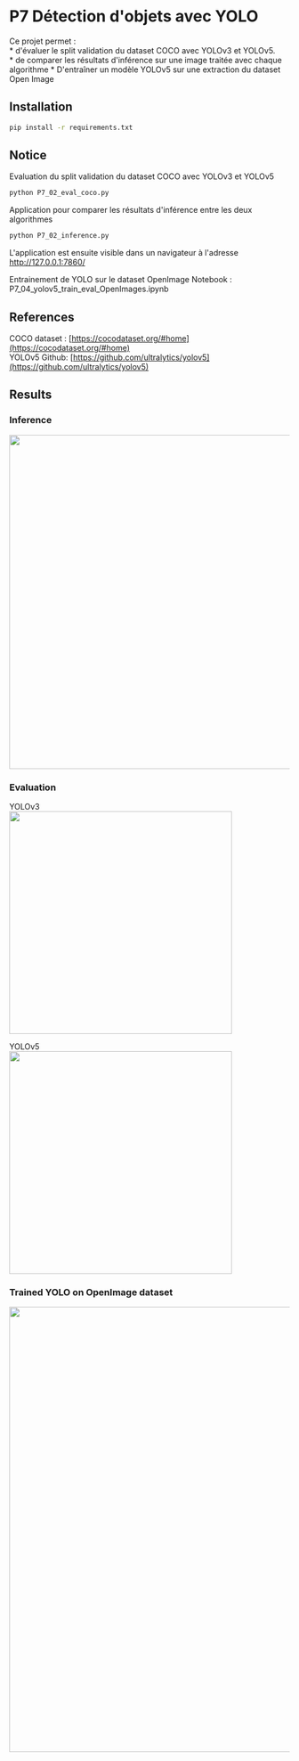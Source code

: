 # P7 Détection d'objets avec YOLO

Ce projet permet :  
    * d'évaluer le split validation du dataset COCO avec YOLOv3 et YOLOv5.  
    * de comparer les résultats d'inférence sur une image traitée avec chaque algorithme
    * D'entraîner un modèle YOLOv5 sur une extraction du dataset Open Image

## Installation

```bash
pip install -r requirements.txt
```

## Notice

Evaluation du split validation du dataset COCO avec YOLOv3 et YOLOv5

```bash
python P7_02_eval_coco.py
```
Application pour comparer les résultats d'inférence entre les deux algorithmes

```bash
python P7_02_inference.py
```
L'application est ensuite visible dans un navigateur à l'adresse http://127.0.0.1:7860/

Entrainement de YOLO sur le dataset OpenImage
Notebook : P7_04_yolov5_train_eval_OpenImages.ipynb

## References

COCO dataset :     [https://cocodataset.org/#home](https://cocodataset.org/#home)  
YOLOv5 Github:     [https://github.com/ultralytics/yolov5](https://github.com/ultralytics/yolov5)

## Results

### Inference  
<img src="https://github.com/abugeia/7_preuve_de_concept/blob/master/img/inference.PNG" width="600px"/>

### Evaluation  
YOLOv3  
<img src="https://github.com/abugeia/7_preuve_de_concept/blob/master/img/yolov3_results.PNG" width="400px"/>

YOLOv5  
<img src="https://github.com/abugeia/7_preuve_de_concept/blob/master/img/yolov5_results.PNG" width="400px"/>

### Trained YOLO on OpenImage dataset
<img src="https://github.com/abugeia/7_preuve_de_concept/blob/master/img/inference_trained_yolo.PNG" width="800px"/>
